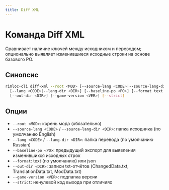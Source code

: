 ```yaml
---
title: Diff XML
---
```


# Команда Diff XML

Сравнивает наличие ключей между исходником и переводом; опционально выявляет изменившиеся исходные строки на основе базового PO.

## Синопсис

```bash
rimloc-cli diff-xml --root <MOD> [--source-lang <CODE>|--source-lang-dir <DIR>] \
  [--lang <CODE>|--lang-dir <DIR>] [--baseline-po <PO>] [--format text|json] \
  [--out-dir <DIR>] [--game-version <VER>] [--strict]
```

## Опции
- `--root <MOD>`: корень мода (обязательно)
- `--source-lang <CODE>` / `--source-lang-dir <DIR>`: папка исходника (по умолчанию English)
- `--lang <CODE>` / `--lang-dir <DIR>`: папка перевода (по умолчанию Russian)
- `--baseline-po <PO>`: предыдущий экспорт для выявления изменившихся исходных строк
- `--format`: text (по умолчанию) или json
- `--out-dir <DIR>`: записи txt-отчётов (ChangedData.txt, TranslationData.txt, ModData.txt)
- `--game-version <VER>`: подпапка версии
- `--strict`: ненулевой код выхода при отличиях

